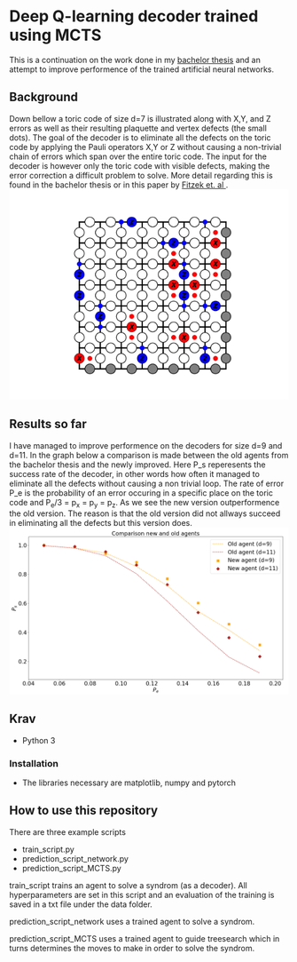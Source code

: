 # Deep Q-learning decoder trained using MCTS 
This is a continuation on the work done in my [bachelor thesis](https://odr.chalmers.se/bitstream/20.500.12380/300901/1/TIFX04-20-73%2c%20kandidatrapport.pdf) and an attempt to improve performence of the trained artificial neural networks.  

## Background
Down bellow a toric code of size d=7 is illustrated along with X,Y, and Z errors as well as their resulting plaquette and vertex defects (the small dots). The goal of the decoder is to eliminate all the defects on the toric code by applying the Pauli operators X,Y or Z without causing a non-trivial chain of errors which span over the entire toric code. The input for the decoder is however only the toric code with visible defects, making the error correction a difficult problem to solve. More detail regarding this is found in the bachelor thesis or in this paper by [Fitzek et. al ](https://arxiv.org/pdf/1912.12919.pdf). 
![](docs/visual/toric_code_gif.gif)

## Results so far
I have managed to improve performence on the decoders for size d=9 and d=11. In the graph below a comparison is made between the old agents from the bachelor thesis and the newly improved. Here P_s reperesents the success rate of the decoder, in other words how often it managed to eliminate all the defects without causing a non trivial loop. The rate of error P_e is the probability of an error occuring in a specific place on the toric code and P<sub>e</sub>/3 = p<sub>x</sub> = p<sub>y</sub> = p<sub>z</sub>. As we see the new version outperformence the old version. The reason is that the old version did not allways succeed in eliminating all the defects but this version does.
![](docs/visual/result.PNG)


## Krav 
- Python 3
 
### Installation 
- The libraries necessary are matplotlib, numpy and pytorch

## How to use this repository
There are three example scripts
- train_script.py
- prediction_script_network.py
- prediction_script_MCTS.py

train_script trains an agent to solve a syndrom (as a decoder). All hyperparameters are set in this script and an evaluation of the training is saved in a txt file under the data folder.

prediction_script_network uses a trained agent to solve a syndrom.

prediction_script_MCTS uses a trained agent to guide treesearch which in turns determines the moves to make in order to solve the syndrom. 



